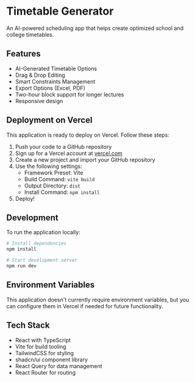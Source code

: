 
# Timetable Generator

An AI-powered scheduling app that helps create optimized school and college timetables.

## Features

- AI-Generated Timetable Options
- Drag & Drop Editing
- Smart Constraints Management
- Export Options (Excel, PDF)
- Two-hour block support for longer lectures
- Responsive design

## Deployment on Vercel

This application is ready to deploy on Vercel. Follow these steps:

1. Push your code to a GitHub repository
2. Sign up for a Vercel account at [vercel.com](https://vercel.com)
3. Create a new project and import your GitHub repository
4. Use the following settings:
   - Framework Preset: Vite
   - Build Command: `vite build`
   - Output Directory: `dist`
   - Install Command: `npm install`
5. Deploy!

## Development

To run the application locally:

```bash
# Install dependencies
npm install

# Start development server
npm run dev
```

## Environment Variables

This application doesn't currently require environment variables, but you can configure them in Vercel if needed for future functionality.

## Tech Stack

- React with TypeScript
- Vite for build tooling
- TailwindCSS for styling
- shadcn/ui component library
- React Query for data management
- React Router for routing
